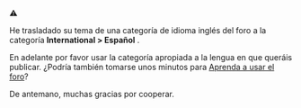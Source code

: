 :warning:

He trasladado su tema de una categoría de idioma inglés del foro a la categoría **International > Español** <!-- TODO: @username -->.

En adelante por favor usar la categoría apropiada a la lengua en que queráis publicar. ¿Podría también tomarse unos minutos para [Aprenda a usar el foro](https://forum.arduino.cc/t/how-to-get-the-best-out-of-this-forum/679966)?

De antemano, muchas gracias por cooperar.
